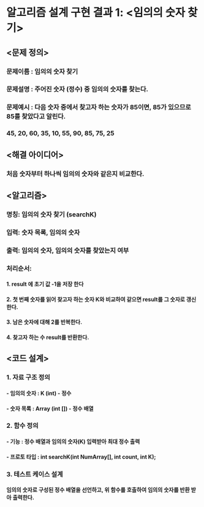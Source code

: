 # 알고리즘 설계 구현 결과 1: <임의의 숫자 찾기>

## <문제 정의>
### 문제이름 : 임의의 숫자 찾기
### 문제설명 : 주어진 숫자 (정수) 중 임의의 숫자를 찾는다.
### 문제예시 : 다음 숫자 중에서 찾고자 하는 숫자가 85이면, 85가 있으므로 85를 찾았다고 알린다.

### 45, 20, 60, 35, 10, 55, 90, 85, 75, 25

## <해결 아이디어>
### 처음 숫자부터 하나씩 임의의 숫자와 같은지 비교한다.

## <알고리즘>
### 명칭: 임의의 숫자 찾기 (searchK)
### 입력: 숫자 목록, 임의의 숫자
### 출력: 임의의 숫자, 임의의 숫자를 찾았는지 여부
### 처리순서:
#### 1. result 에 초기 값 -1을 저장 한다
#### 2. 첫 번째 숫자를 읽어 찾고자 하는 숫자 K와 비교하여 같으면 result를 그 숫자로 갱신한다.
#### 3. 남은 숫자에 대해 2를 반복한다.
#### 4. 찾고자 하는 수 result를 반환한다.

## <코드 설계>
### 1. 자료 구조 정의
#### - 임의의 숫자 : K (int) - 정수
#### - 숫자 목록 : Array (int []) - 정수 배열

### 2. 함수 정의
#### - 기능 : 정수 배열과 임의의 숫자(K) 입력받아 최대 정수 출력
#### - 프로토 타입 : int searchK(int NumArray[], int count, int K);

### 3. 테스트 케이스 설계
#### 임의의 숫자로 구성된 정수 배열을 선언하고, 위 함수를 호출하여 임의의 숫자를 반환 받아 출력한다.
